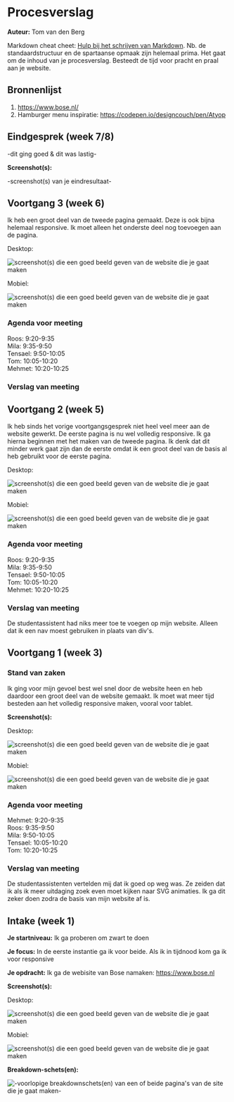 # Procesverslag
**Auteur:** Tom van den Berg

Markdown cheat cheet: [Hulp bij het schrijven van Markdown](https://github.com/adam-p/markdown-here/wiki/Markdown-Cheatsheet). Nb. de standaardstructuur en de spartaanse opmaak zijn helemaal prima. Het gaat om de inhoud van je procesverslag. Besteedt de tijd voor pracht en praal aan je website.



## Bronnenlijst
1. https://www.bose.nl/
2. Hamburger menu inspiratie: https://codepen.io/designcouch/pen/Atyop



## Eindgesprek (week 7/8)

-dit ging goed & dit was lastig-

**Screenshot(s):**

-screenshot(s) van je eindresultaat-



## Voortgang 3 (week 6)

Ik heb een groot deel van de tweede pagina gemaakt. Deze is ook bijna helemaal responsive. Ik moet alleen het onderste deel nog toevoegen aan de pagina. 

Desktop:

![screenshot(s) die een goed beeld geven van de website die je gaat maken](images/Procesverslag/desktopvoortgang3.jpg)

Mobiel:

![screenshot(s) die een goed beeld geven van de website die je gaat maken](images/Procesverslag/mobielvoortgang3.png)


### Agenda voor meeting

Roos: 9:20-9:35<br>
Mila: 9:35-9:50<br>
Tensael: 9:50-10:05<br>
Tom: 10:05-10:20<br>
Mehmet: 10:20-10:25

### Verslag van meeting




## Voortgang 2 (week 5)

Ik heb sinds het vorige voortgangsgesprek niet heel veel meer aan de website gewerkt. De eerste pagina is nu wel volledig responsive. Ik ga hierna beginnen met het maken van de tweede pagina. Ik denk dat dit minder werk
gaat zijn dan de eerste omdat ik een groot deel van de basis al heb gebruikt voor de eerste pagina.

Desktop:

![screenshot(s) die een goed beeld geven van de website die je gaat maken](images/Procesverslag/desktopvoortgang2.jpg)

Mobiel:

![screenshot(s) die een goed beeld geven van de website die je gaat maken](images/Procesverslag/mobielvoortgang2.png)


### Agenda voor meeting

Roos: 9:20-9:35<br>
Mila: 9:35-9:50<br>
Tensael: 9:50-10:05<br>
Tom: 10:05-10:20<br>
Mehmet: 10:20-10:25

### Verslag van meeting

De studentassistent had niks meer toe te voegen op mijn website. Alleen dat ik een nav moest gebruiken in plaats van div's. 

## Voortgang 1 (week 3)

### Stand van zaken

Ik ging voor mijn gevoel best wel snel door de website heen en heb daardoor een groot deel van de website gemaakt. Ik moet wat meer tijd besteden aan het volledig responsive maken, vooral voor tablet.

**Screenshot(s):**

Desktop:

![screenshot(s) die een goed beeld geven van de website die je gaat maken](images/Procesverslag/voortgang1desktop.jpg)

Mobiel:

![screenshot(s) die een goed beeld geven van de website die je gaat maken](images/Procesverslag/voortgang1mobiel.png)


### Agenda voor meeting

Mehmet: 9:20-9:35<br>
Roos: 9:35-9:50<br>
Mila: 9:50-10:05<br>
Tensael: 10:05-10:20<br>
Tom: 10:20-10:25

### Verslag van meeting

De studentassistenten vertelden mij dat ik goed op weg was. Ze zeiden dat ik als ik meer uitdaging zoek even moet kijken naar SVG animaties. Ik ga dit zeker doen zodra de basis van mijn website af is.



## Intake (week 1)

**Je startniveau:** Ik ga proberen om zwart te doen

**Je focus:** In de eerste instantie ga ik voor beide. Als ik in tijdnood kom ga ik voor responsive

**Je opdracht:** Ik ga de webisite van Bose namaken: https://www.bose.nl

**Screenshot(s):**

Desktop:

![screenshot(s) die een goed beeld geven van de website die je gaat maken](images/Procesverslag/bosescreenshot.jpg)

Mobiel:

![screenshot(s) die een goed beeld geven van de website die je gaat maken](images/Procesverslag/bosemobiel.png)


**Breakdown-schets(en):**

![-voorlopige breakdownschets(en) van een of beide pagina's van de site die je gaat maken-](images/Procesverslag/breakdownbose.png)
